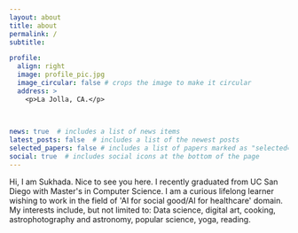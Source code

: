 ```yaml
---
layout: about
title: about
permalink: /
subtitle: 

profile:
  align: right
  image: profile_pic.jpg
  image_circular: false # crops the image to make it circular
  address: >
    <p>La Jolla, CA.</p>
    
  

news: true  # includes a list of news items
latest_posts: false  # includes a list of the newest posts
selected_papers: false # includes a list of papers marked as "selected={true}"
social: true  # includes social icons at the bottom of the page
---
```


Hi, I am Sukhada. Nice to see you here. I recently graduated from UC San Diego with Master's in Computer Science. I am a curious lifelong learner wishing to work in the field of 'AI for social good/AI for healthcare' domain. My interests include, but not limited to: Data science, digital art, cooking, astrophotography and astronomy, popular science, yoga, reading.

